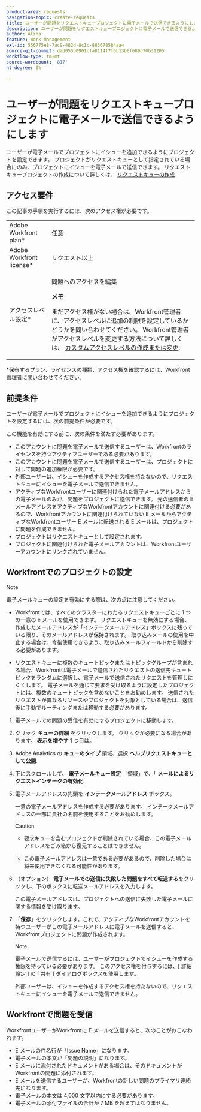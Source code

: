 ```yaml
---
product-area: requests
navigation-topic: create-requests
title: ユーザーが問題をリクエストキュープロジェクトに電子メールで送信できるようにします
description: ユーザーが問題をリクエストキュープロジェクトに電子メールで送信できるようにします
author: Alina
feature: Work Management
exl-id: 556775e8-7ac9-482d-8c1c-863678584aa4
source-git-commit: dad055b0901cfa8114f7f6b13b6f689d70b31205
workflow-type: tm+mt
source-wordcount: '817'
ht-degree: 0%

---
```


# ユーザーが問題をリクエストキュープロジェクトに電子メールで送信できるようにします

<!--
<p style="color: #ff1493;" data-mc-conditions="QuicksilverOrClassic.Draft mode">(NOTE:&nbsp;When updating POP account information here, also update information in these articles: Allowing users to reply to email notifications, Configuring Email Notifications, Understanding the Queue Details Tab in a Project )</p>
-->

ユーザーが電子メールでプロジェクトにイシューを追加できるようにプロジェクトを設定できます。 プロジェクトがリクエストキューとして指定されている場合にのみ、プロジェクトにイシューを電子メールで送信できます。 リクエストキュープロジェクトの作成について詳しくは、 [リクエストキューの作成](../../../manage-work/requests/create-and-manage-request-queues/create-request-queue.md).

## アクセス要件

この記事の手順を実行するには、次のアクセス権が必要です。

<table style="table-layout:auto"> 
 <col> 
 </col> 
 <col> 
 </col> 
 <tbody> 
  <tr> 
   <td role="rowheader">Adobe Workfront plan*</td> 
   <td> <p>任意</p> </td> 
  </tr> 
  <tr> 
   <td role="rowheader">Adobe Workfront license*</td> 
   <td> <p>リクエスト以上</p> </td> 
  </tr> 
  <tr> 
   <td role="rowheader">アクセスレベル設定*</td> 
   <td> <p>問題へのアクセスを編集</p> <p><b>メモ</b>

まだアクセス権がない場合は、Workfront管理者に、アクセスレベルに追加の制限を設定しているかどうかを問い合わせてください。 Workfront管理者がアクセスレベルを変更する方法について詳しくは、 <a href="../../../administration-and-setup/add-users/configure-and-grant-access/create-modify-access-levels.md" class="MCXref xref">カスタムアクセスレベルの作成または変更</a>.</p> </td>
</tr> <!--
   <tr data-mc-conditions="QuicksilverOrClassic.Draft mode"> 
    <td role="rowheader">Object permissions</td> 
    <td> <p>To configure the request queue, you must have Manage permissions to the project.</p> <p>For information on requesting additional access, see <a href="../../../workfront-basics/grant-and-request-access-to-objects/request-access.md" class="MCXref xref">Request access to objects </a>.<br></p> </td> 
   </tr>
  --> 
 </tbody> 
</table>

&#42;保有するプラン、ライセンスの種類、アクセス権を確認するには、Workfront管理者に問い合わせてください。

## 前提条件

ユーザーが電子メールでプロジェクトにイシューを追加できるようにプロジェクトを設定するには、次の前提条件が必要です。

この機能を有効にする前に、次の条件を満たす必要があります。

* このアカウントに問題を電子メールで送信するユーザーは、Workfrontのライセンスを持つアクティブユーザーである必要があります。
* このアカウントに問題を電子メールで送信するユーザーは、プロジェクトに対して問題の追加権限が必要です。
* 外部ユーザーは、イシューを作成するアクセス権を持たないので、リクエストキューにイシューを電子メールで送信できません。
* アクティブなWorkfrontユーザーに関連付けられた電子メールアドレスからの電子メールのみが、問題をプロジェクトに送信できます。 元の送信者の E メールアドレスをアクティブなWorkfrontアカウントに関連付ける必要があるので、Workfrontアカウントに関連付けられていない E メールからアクティブなWorkfrontユーザー E メールに転送される E メールは、プロジェクトに問題を作成できません。
* プロジェクトはリクエストキューとして設定されます。
* プロジェクトに関連付けられた電子メールアカウントは、Workfrontユーザーアカウントにリンクされていません。

## Workfrontでのプロジェクトの設定

>[!NOTE]
>
>電子メールキューの設定を有効にする際は、次の点に注意してください。
>
>* Workfrontでは、すべてのクラスターにわたるリクエストキューごとに 1 つの一意の e メールを使用できます。 リクエストキューを無効にする場合、作成したメールアドレスが「インテークメールアドレス」ボックスに残っている限り、そのメールアドレスが保持されます。 取り込みメールの使用を中止する場合は、今後使用できるよう、取り込みメールフィールドから削除する必要があります。
>
>* リクエストキューに複数のキュートピックまたはトピックグループが含まれる場合、Workfrontは電子メールで送信されたリクエストの送信先キュートピックをランダムに選択し、電子メールで送信されたリクエストを管理しにくくします。
>電子メールを通じて要求を受け取るように設定したプロジェクトには、複数のキュートピックを含めないことをお勧めします。 送信されたリクエストが異なるリソースやプロジェクトを対象としている場合は、送信後に手動でルーティングまたは移動する必要があります。

1. 電子メールでの問題の受信を有効にするプロジェクトに移動します。
1. クリック **キューの詳細** をクリックします。 クリックが必要になる場合があります。 **表示を増やす** 1 つ目は。
1. Adobe Analytics の **キューのタイプ** 領域、選択 **ヘルプリクエストキューとして公開**.

1. 下にスクロールして、 **電子メールキュー設定** 「領域」で、「 **メールによるリクエストインテークの有効化**.

1. 電子メールアドレスの先頭を **インテークメールアドレス** ボックス。

   一意の電子メールアドレスを作成する必要があります。 インテークメールアドレスの一部に貴社の名前を使用することをお勧めします。

   >[!CAUTION]
   >
   >* 要求キューを含むプロジェクトが削除されている場合、この電子メールアドレスをごみ箱から復元することはできません。
   >
   >* この電子メールアドレスは一意である必要があるので、削除した場合は将来使用できなくなる可能性があります。
   <!--
   >This was the case previously, but it's not working this way anymore, since August 2022: * Emails forwarded to this email address are not added as issues to the project in&nbsp;Workfront. Only emails created from this email address are added as issues.
   -->

1. （オプション） **電子メールでの送信に失敗した問題をすべて転送する**&#x200B;をクリックし、下のボックスに転送メールアドレスを入力します。

   この電子メールアドレスは、プロジェクトへの送信に失敗した電子メールに関する情報を受け取ります。

1. 「**保存**」をクリックします。これで、アクティブなWorkfrontアカウントを持つユーザーがこの電子メールアドレスに電子メールを送信すると、Workfrontプロジェクトに問題が作成されます。

   >[!NOTE]
   >
   >電子メールで送信するには、ユーザーがプロジェクトでイシューを作成する権限を持っている必要があります。 このアクセス権を付与するには、[ 詳細設定 ] の [ 共有 ] ダイアログボックスを使用します。
   >
   >外部ユーザーは、イシューを作成するアクセス権を持たないので、リクエストキューにイシューを電子メールで送信できません。

## Workfrontで問題を受信

WorkfrontユーザーがWorkfrontに E メールを送信すると、次のことがおこなわれます。

* E メールの件名行が「Issue Name」になります。
* 電子メールの本文が「問題の説明」になります。
* E メールに添付されたドキュメントがある場合は、そのドキュメントがWorkfrontの問題に添付されます。
* E メールを送信するユーザーが、Workfrontの新しい問題のプライマリ連絡先になります。
* 電子メールの本文は 4,000 文字以内にする必要があります。
* 電子メールの添付ファイルの合計が 7 MB を超えてはなりません。
